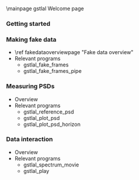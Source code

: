\mainpage gstlal Welcome page

### Getting started

### Making fake data

- \ref fakedataoverviewpage "Fake data overview"
- Relevant programs
  - gstlal_fake_frames
  - gstlal_fake_frames_pipe

### Measuring PSDs

- Overview
- Relevant programs
  - gstlal_reference_psd
  - gstlal_plot_psd
  - gstlal_plot_psd_horizon

### Data interaction

- Overview
- Relevant programs
  - gstlal_spectrum_movie
  - gstlal_play

